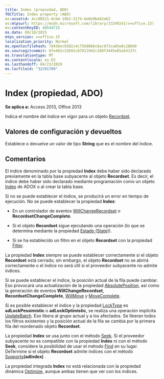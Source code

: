 ```yaml
---
title: Index (propiedad, ADO)
TOCTitle: Index property (ADO)
ms:assetid: 4cc00521-dcb4-19b2-2174-6e0e9bd42e62
ms:mtpsurl: https://msdn.microsoft.com/library/JJ249241(v=office.15)
ms:contentKeyID: 48544715
ms.date: 09/18/2015
mtps_version: v=office.15
localization_priority: Normal
ms.openlocfilehash: 7d436ec9102c4c75688b6c6ac973ca85e8c280d0
ms.sourcegitcommit: 8fe462c32b91c87911942c188f3445e85a54137c
ms.translationtype: MT
ms.contentlocale: es-ES
ms.lasthandoff: 04/23/2019
ms.locfileid: "32291709"
---
```

# <a name="index-property-ado"></a>Index (propiedad, ADO)


**Se aplica a:** Access 2013, Office 2013

Indica el nombre del índice en vigor para un objeto [Recordset](recordset-object-ado.md).

## <a name="settings-and-return-values"></a>Valores de configuración y devueltos

Establece o devuelve un valor de tipo **String** que es el nombre del índice.

## <a name="remarks"></a>Comentarios

El índice denominado por la propiedad **Index** debe haber sido declarado previamente en la tabla base subyacente al objeto **Recordset**. Es decir, el índice debe haber sido declarado mediante programación como un objeto [Index](index-object-adox.md) de ADOX o al crear la tabla base.

Si no se puede establecer el índice, se producirá un error en tiempo de ejecución. No se puede establecer la propiedad **Index**:

  - En un controlador de eventos [WillChangeRecordset](willchangerecordset-and-recordsetchangecomplete-events-ado.md) o **RecordsetChangeComplete**.

  - Si el objeto **Recordset** sigue ejecutando una operación (lo que se determina mediante la propiedad [Estado (State)](state-property-ado.md)).

  - Si se ha establecido un filtro en el objeto **Recordset** con la propiedad [Filter](filter-property-ado.md).

La propiedad **Index** siempre se puede establecer correctamente si el objeto **Recordset** está cerrado; sin embargo, el objeto **Recordset** no se abrirá correctamente o el índice no será útil si el proveedor subyacente no admite índices.

Si se puede establecer el índice, la posición actual de la fila puede cambiar. Eso provocará una actualización de la propiedad [AbsolutePosition](absoluteposition-property-ado.md), así como la generación de eventos **WillChangeRecordset**, **RecordsetChangeComplete**, [WillMove](willmove-and-movecomplete-events-ado.md) y [MoveComplete](willmove-and-movecomplete-events-ado.md).

Si es posible establecer el índice y la propiedad [LockType](locktype-property-ado.md) es **adLockPessimistic** o **adLockOptimistic**, se realiza una operación implícita [UpdateBatch](updatebatch-method-ado.md). Eso libera al grupo actual y a los afectados. Se liberan todos los filtros existentes y la posición actual de la fila se cambia por la primera fila del reordenado objeto **Recordset**.

La propiedad **Index** se usa junto con el método [Seek](seek-method-ado.md). Si el proveedor subyacente no es compatible con la propiedad **Index** ni con el método **Seek**, considere la posibilidad de usar el método [Find](find-method-ado.md) en su lugar. DeTermine si el objeto **Recordset** admite índices con el método [Supports](supports-method-ado.md)**(adIndex)** .

La propiedad integrada **Index** no está relacionada con la propiedad dinámica [Optimize](optimize-property-dynamic-ado.md), aunque ambas tienen que ver con los índices.

